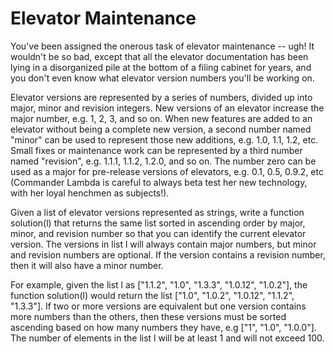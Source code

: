 Elevator Maintenance
====================

You've been assigned the onerous task of elevator maintenance -- ugh! It wouldn't be so bad, except that all the
elevator documentation has been lying in a disorganized pile at the bottom of a filing cabinet for years, and you don't
even know what elevator version numbers you'll be working on.

Elevator versions are represented by a series of numbers, divided up into major, minor and revision integers. New
versions of an elevator increase the major number, e.g. 1, 2, 3, and so on. When new features are added to an elevator
without being a complete new version, a second number named "minor" can be used to represent those new additions, e.g.
1.0, 1.1, 1.2, etc. Small fixes or maintenance work can be represented by a third number named "revision", e.g. 1.1.1,
1.1.2, 1.2.0, and so on. The number zero can be used as a major for pre-release versions of elevators, e.g. 0.1, 0.5,
0.9.2, etc (Commander Lambda is careful to always beta test her new technology, with her loyal henchmen as subjects!).

Given a list of elevator versions represented as strings, write a function solution(l) that returns the same list sorted
in ascending order by major, minor, and revision number so that you can identify the current elevator version. The
versions in list l will always contain major numbers, but minor and revision numbers are optional. If the version
contains a revision number, then it will also have a minor number.

For example, given the list l as ["1.1.2", "1.0", "1.3.3", "1.0.12", "1.0.2"], the function solution(l) would return the
list ["1.0", "1.0.2", "1.0.12", "1.1.2", "1.3.3"]. If two or more versions are equivalent but one version contains more
numbers than the others, then these versions must be sorted ascending based on how many numbers they have,
e.g ["1", "1.0", "1.0.0"]. The number of elements in the list l will be at least 1 and will not exceed 100.
